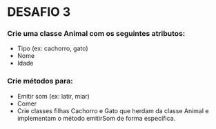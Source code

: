 # DESAFIO 3
### Crie uma classe Animal com os seguintes atributos:

- Tipo (ex: cachorro, gato)
- Nome
- Idade

### Crie métodos para:

- Emitir som (ex: latir, miar)
- Comer
- Crie classes filhas Cachorro e Gato que herdam da classe Animal e implementam o método emitirSom de forma específica.
